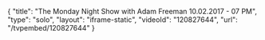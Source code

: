 {
    "title": "The Monday Night Show with Adam Freeman 10.02.2017 - 07 PM",
    "type": "solo",
    "layout": "iframe-static",
    "videoId": "120827644",
    "url": "\/tvpembed\/120827644"
}
